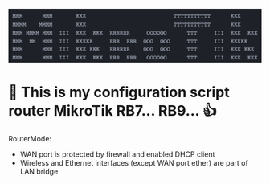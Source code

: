 ![This is an image](mikrotik.png)

# :cowboy_hat_face: This is my configuration script router MikroTik RB7... RB9... :+1:

RouterMode:

- WAN port is protected by firewall and enabled DHCP client
- Wireless and Ethernet interfaces (except WAN port ether)
  are part of LAN bridge

